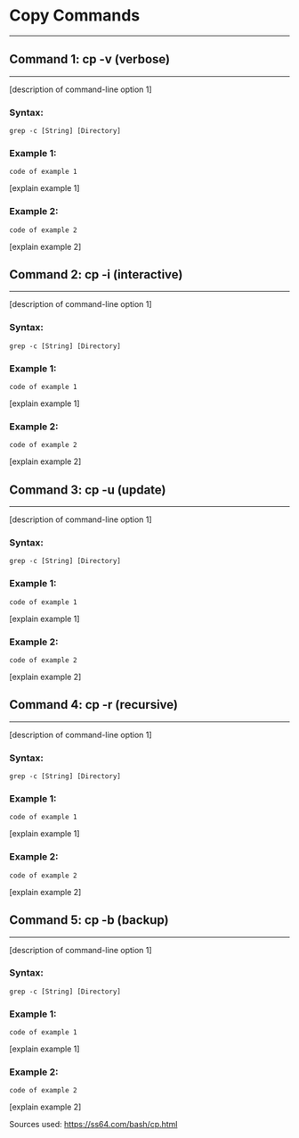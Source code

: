 # **Copy Commands**

---

## **Command 1: cp -v (verbose)**

---

[description of command-line option 1]

### Syntax:
```
grep -c [String] [Directory]
```
### Example 1:

```
code of example 1

```
[explain example 1]

### Example 2:

```
code of example 2
```
[explain example 2]

## **Command 2: cp -i (interactive)**

---

[description of command-line option 1]

### Syntax:
```
grep -c [String] [Directory]
```
### Example 1:

```
code of example 1

```
[explain example 1]

### Example 2:

```
code of example 2
```
[explain example 2]

## **Command 3: cp -u (update)**

---

[description of command-line option 1]

### Syntax:
```
grep -c [String] [Directory]
```
### Example 1:

```
code of example 1

```
[explain example 1]

### Example 2:

```
code of example 2
```
[explain example 2]

## **Command 4: cp -r (recursive)**

---

[description of command-line option 1]

### Syntax:
```
grep -c [String] [Directory]
```
### Example 1:

```
code of example 1

```
[explain example 1]

### Example 2:

```
code of example 2
```
[explain example 2]

## **Command 5: cp -b (backup)**

---

[description of command-line option 1]

### Syntax:
```
grep -c [String] [Directory]
```
### Example 1:

```
code of example 1

```
[explain example 1]

### Example 2:

```
code of example 2
```
[explain example 2]

Sources used: https://ss64.com/bash/cp.html
